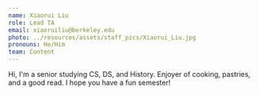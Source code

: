 ```yaml
---
name: Xiaorui Liu
role: Lead TA
email: xiaoruiliu@berkeley.edu 
photo: ../resources/assets/staff_pics/Xiaorui_Liu.jpg
pronouns: He/Him
team: Content
---
```

Hi, I'm a senior studying CS, DS, and History. Enjoyer of cooking, pastries, and a good read. I hope you have a fun semester! 